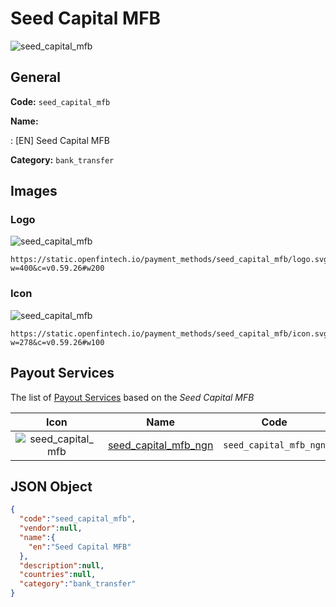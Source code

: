 
# Seed Capital MFB 
![seed_capital_mfb](https://static.openfintech.io/payment_methods/seed_capital_mfb/logo.svg?w=400&c=v0.59.26#w200)  

## General 
**Code:** `seed_capital_mfb` 
 
**Name:** 
 
:	[EN] Seed Capital MFB 
 
**Category:** `bank_transfer` 
 

## Images 

### Logo 
![seed_capital_mfb](https://static.openfintech.io/payment_methods/seed_capital_mfb/logo.svg?w=400&c=v0.59.26#w200)  

```
https://static.openfintech.io/payment_methods/seed_capital_mfb/logo.svg?w=400&c=v0.59.26#w200
```  

### Icon 
![seed_capital_mfb](https://static.openfintech.io/payment_methods/seed_capital_mfb/icon.svg?w=278&c=v0.59.26#w100)  

```
https://static.openfintech.io/payment_methods/seed_capital_mfb/icon.svg?w=278&c=v0.59.26#w100
```  

## Payout Services 
 
The list of [Payout Services](/payout-services/) based on the _Seed Capital MFB_ 

|Icon|Name|Code| 
|:---:|:---:|:---:| 
|![seed_capital_mfb](https://static.openfintech.io/payout_methods/seed_capital_mfb/icon.svg?w=278&c=v0.59.26#w40) |[seed_capital_mfb_ngn](/payout-services/seed_capital_mfb_ngn/)|`seed_capital_mfb_ngn`| 
 

## JSON Object 

```json
{
  "code":"seed_capital_mfb",
  "vendor":null,
  "name":{
    "en":"Seed Capital MFB"
  },
  "description":null,
  "countries":null,
  "category":"bank_transfer"
}
```  
